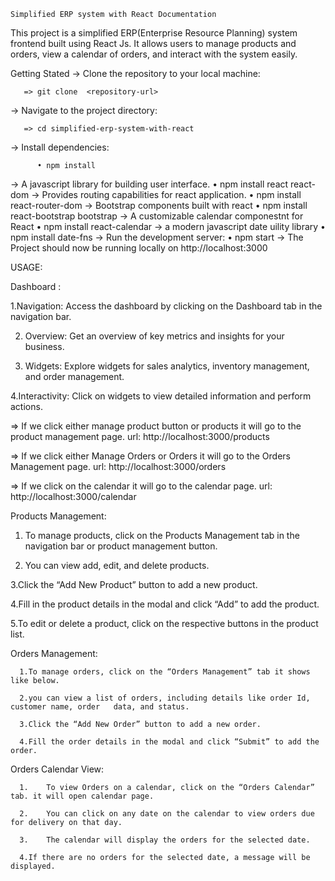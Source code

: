     Simplified ERP system with React Documentation

This project is a simplified ERP(Enterprise Resource Planning) system frontend built using React Js. It allows users to manage products and orders, view a calendar of orders, and interact with the system easily.

Getting Stated
->	Clone the repository to your local machine:

       => git clone  <repository-url>

->	Navigate to the project directory:

       => cd simplified-erp-system-with-react

->	Install dependencies:

          • npm install 

-> A javascript library for building user interface.
      • npm install react react-dom
-> Provides routing capabilities for react application.
      •	npm install react-router-dom
-> Bootstrap components built with react
      •	npm install react-bootstrap bootstrap
-> A customizable calendar componestnt for React
      •	npm install react-calendar
->	a modern javascript date uility library
      •	npm install date-fns
->	Run the development server:
      • npm start
->	The Project should now be running locally on http://localhost:3000

USAGE:

Dashboard :

1.Navigation: Access the dashboard by clicking on the Dashboard tab in the navigation bar.

2. Overview: Get an overview of key metrics and insights for your business.

3. Widgets: Explore widgets for sales analytics, inventory management, and order management.

4.Interactivity: Click on widgets to view detailed information and perform actions.

 
=> If we click either manage product button or products it will go to the product management page.
url: http://localhost:3000/products


 

=> If we click either Manage Orders or Orders it will go to the Orders Management page.
url: http://localhost:3000/orders


 
=> If we click on the calendar it will go to the calendar page.
url: http://localhost:3000/calendar

Products Management:

1.	To manage products, click on the Products  Management tab in the navigation bar or product management button.

2.	You can view add, edit, and delete products.
         
3.Click the “Add New Product” button to add a new product.
 
4.Fill in the product details in the modal and click “Add” to add the product.        
                   
5.To edit or delete a product, click on the respective buttons in the product list.
 

Orders Management:

      1.To manage orders, click on the “Orders Management” tab it shows like below.

      2.you can view a list of orders, including details like order Id, customer name, order   data, and status.

      3.Click the “Add New Order” button to add a new order.

      4.Fill the order details in the modal and click “Submit” to add the order.

Orders Calendar View:

      1.	To view Orders on a calendar, click on the “Orders Calendar” tab. it will open calendar page.

      2.	You can click on any date on the calendar to view orders due for delivery on that day.

      3.	The calendar will display the orders for the selected date.

      4.If there are no orders for the selected date, a message will be displayed.
                     


      





